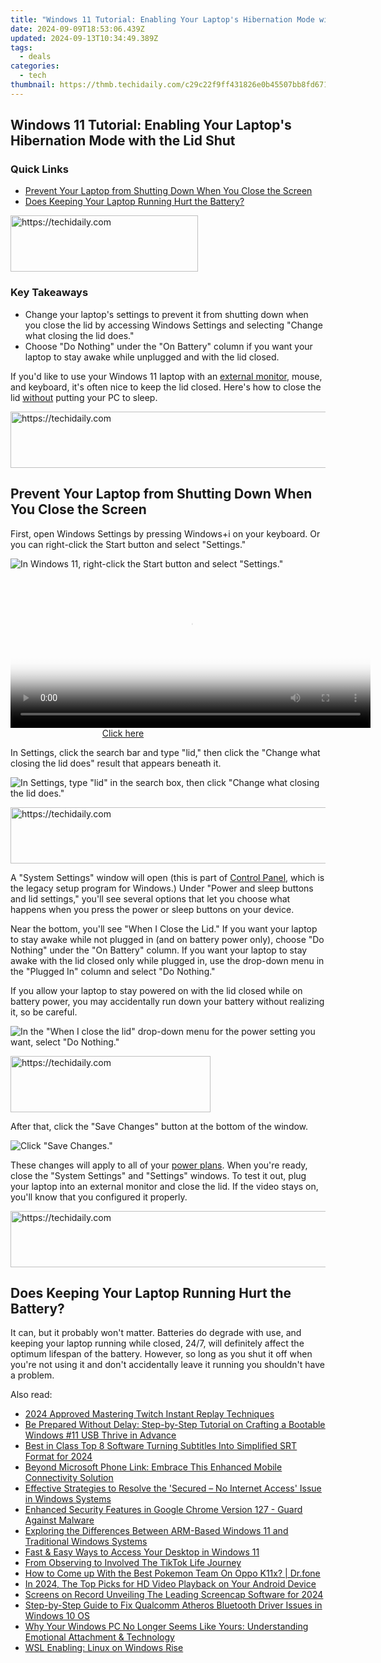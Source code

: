 ```yaml
---
title: "Windows 11 Tutorial: Enabling Your Laptop's Hibernation Mode with the Lid Shut"
date: 2024-09-09T18:53:06.439Z
updated: 2024-09-13T10:34:49.389Z
tags:
  - deals
categories:
  - tech
thumbnail: https://thmb.techidaily.com/c29c22f9ff431826e0b45507bb8fd6710d810a2c350e0ba60cc8399b6967ad03.jpg
---
```


## Windows 11 Tutorial: Enabling Your Laptop's Hibernation Mode with the Lid Shut

### Quick Links

* [Prevent Your Laptop from Shutting Down When You Close the Screen](https://vp-tips.techidaily.com/updated-2024-approved-unveiling-the-magic-of-films-mood-with-colors/)
* [Does Keeping Your Laptop Running Hurt the Battery?](https://tech-haven.techidaily.com/innovative-plot-development-with-chatgpts-nine-insights/)

<!-- affiliate ads begin -->
<a href="https://aligracehair.sjv.io/c/5597632/2135400/19272" target="_top" id="2135400">
  <img src="//a.impactradius-go.com/display-ad/19272-2135400" border="0" alt="https://techidaily.com" width="300" height="90"/>
</a>
<img height="0" width="0" src="https://aligracehair.sjv.io/i/5597632/2135400/19272" style="position:absolute;visibility:hidden;" border="0" />
<!-- affiliate ads end -->

### Key Takeaways

* Change your laptop's settings to prevent it from shutting down when you close the lid by accessing Windows Settings and selecting "Change what closing the lid does."
* Choose "Do Nothing" under the "On Battery" column if you want your laptop to stay awake while unplugged and with the lid closed.

 If you'd like to use your Windows 11 laptop with an [external monitor](https://desktop-recording.techidaily.com/updated-in-2024-in-depth-guide-to-2023s-leading-web-capture-applications/), mouse, and keyboard, it's often nice to keep the lid closed. Here's how to close the lid [without](https://youtube-docs.techidaily.com/ring-the-art-of-youtube-closings-inclusive-guide-for-2024/) putting your PC to sleep.

<!-- affiliate ads begin -->
<a href="https://ephamedtechinc.pxf.io/c/5597632/2130532/26400" target="_top" id="2130532">
  <img src="//a.impactradius-go.com/display-ad/26400-2130532" border="0" alt="https://techidaily.com" width="728" height="90"/>
</a>
<img height="0" width="0" src="https://ephamedtechinc.pxf.io/i/5597632/2130532/26400" style="position:absolute;visibility:hidden;" border="0" />
<!-- affiliate ads end -->

##  Prevent Your Laptop from Shutting Down When You Close the Screen

 First, open Windows Settings by pressing Windows+i on your keyboard. Or you can right-click the Start button and select "Settings."

![In Windows 11, right-click the Start button and select "Settings."](https://static1.howtogeekimages.com/wordpress/wp-content/uploads/2021/07/win11_right_click_start_settings.jpg) 

<!-- affiliate ads begin -->
<span id="1983575">
					<video width="576" height="240" style="cursor:pointer"
           poster="//a.impactradius-go.com/display-clicktoplayimage/1983575.png"
           onclick="if(!this.playClicked){this.play();this.setAttribute('controls',true);this.playClicked=true;}">
	   <source src="//a.impactradius-go.com/display-ad/22993-1983575">
	   <img src="//a.impactradius-go.com/display-clicktoplayimage/1983575.png" style="border: none; height: 100%; width: 100%; object-fit: contain">
	</video>
	<div style="width:360px;text-align:center"><a href="javascript:window.open(decodeURIComponent('https%3A%2F%2Fhomestyler.sjv.io%2Fc%2F5597632%2F1983575%2F22993'), '_blank');void(0);">Click here</a></div>
</span>
<img height="0" width="0" src="https://imp.pxf.io/i/5597632/1983575/22993" style="position:absolute;visibility:hidden;" border="0" />
<!-- affiliate ads end -->

 In Settings, click the search bar and type "lid," then click the "Change what closing the lid does" result that appears beneath it.

![In Settings, type "lid" in the search box, then click "Change what closing the lid does."](https://static1.howtogeekimages.com/wordpress/wp-content/uploads/2022/08/search_lid_1.jpg) 

<!-- affiliate ads begin -->
<a href="https://ephamedtechinc.pxf.io/c/5597632/2136623/26400" target="_top" id="2136623">
  <img src="//a.impactradius-go.com/display-ad/26400-2136623" border="0" alt="https://techidaily.com" width="728" height="90"/>
</a>
<img height="0" width="0" src="https://ephamedtechinc.pxf.io/i/5597632/2136623/26400" style="position:absolute;visibility:hidden;" border="0" />
<!-- affiliate ads end -->

 A "System Settings" window will open (this is part of [Control Panel](https://facebook-clips.techidaily.com/seamless-media-exchange-transferring-facebook-content-to-whatsapp-for-2024/), which is the legacy setup program for Windows.) Under "Power and sleep buttons and lid settings," you'll see several options that let you choose what happens when you press the power or sleep buttons on your device.

 Near the bottom, you'll see "When I Close the Lid." If you want your laptop to stay awake while not plugged in (and on battery power only), choose "Do Nothing" under the "On Battery" column. If you want your laptop to stay awake with the lid closed only while plugged in, use the drop-down menu in the "Plugged In" column and select "Do Nothing."

 If you allow your laptop to stay powered on with the lid closed while on battery power, you may accidentally run down your battery without realizing it, so be careful.

![In the "When I close the lid" drop-down menu for the power setting you want, select "Do Nothing."](https://static1.howtogeekimages.com/wordpress/wp-content/uploads/2022/08/select_do_nothing.jpg) 

<!-- affiliate ads begin -->
<a href="https://aligracehair.sjv.io/c/5597632/2135401/19272" target="_top" id="2135401">
  <img src="//a.impactradius-go.com/display-ad/19272-2135401" border="0" alt="https://techidaily.com" width="320" height="90"/>
</a>
<img height="0" width="0" src="https://aligracehair.sjv.io/i/5597632/2135401/19272" style="position:absolute;visibility:hidden;" border="0" />
<!-- affiliate ads end -->

 After that, click the "Save Changes" button at the bottom of the window.

![Click "Save Changes."](https://static1.howtogeekimages.com/wordpress/wp-content/uploads/2022/08/click_save_changes.jpg) 

 These changes will apply to all of your [power plans](https://apple-account.techidaily.com/how-to-unlink-your-iphone-11-pro-max-from-your-apple-id-by-drfone-ios/). When you're ready, close the "System Settings" and "Settings" windows. To test it out, plug your laptop into an external monitor and close the lid. If the video stays on, you'll know that you configured it properly. 

<!-- affiliate ads begin -->
<a href="https://unicoeye.pxf.io/c/5597632/2134496/18498" target="_top" id="2134496">
  <img src="//a.impactradius-go.com/display-ad/18498-2134496" border="0" alt="https://techidaily.com" width="728" height="90"/>
</a>
<img height="0" width="0" src="https://unicoeye.pxf.io/i/5597632/2134496/18498" style="position:absolute;visibility:hidden;" border="0" />
<!-- affiliate ads end -->

##  Does Keeping Your Laptop Running Hurt the Battery? 

 It can, but it probably won't matter. Batteries do degrade with use, and keeping your laptop running while closed, 24/7, will definitely affect the optimum lifespan of the battery. However, so long as you shut it off when you're not using it and don't accidentally leave it running you shouldn't have a problem.

<ins class="adsbygoogle"
     style="display:block"
     data-ad-format="autorelaxed"
     data-ad-client="ca-pub-7571918770474297"
     data-ad-slot="1223367746"></ins>

<ins class="adsbygoogle"
     style="display:block"
     data-ad-client="ca-pub-7571918770474297"
     data-ad-slot="8358498916"
     data-ad-format="auto"
     data-full-width-responsive="true"></ins>

<span class="atpl-alsoreadstyle">Also read:</span>
<div><ul>
<li><a href="https://extra-skills.techidaily.com/2024-approved-mastering-twitch-instant-replay-techniques/"><u>2024 Approved Mastering Twitch Instant Replay Techniques</u></a></li>
<li><a href="https://some-skills.techidaily.com/be-prepared-without-delay-step-by-step-tutorial-on-crafting-a-bootable-windows-11-usb-thrive-in-advance/"><u>Be Prepared Without Delay: Step-by-Step Tutorial on Crafting a Bootable Windows #11 USB Thrive in Advance</u></a></li>
<li><a href="https://extra-tips.techidaily.com/best-in-class-top-8-software-turning-subtitles-into-simplified-srt-format-for-2024/"><u>Best in Class Top 8 Software Turning Subtitles Into Simplified SRT Format for 2024</u></a></li>
<li><a href="https://some-skills.techidaily.com/beyond-microsoft-phone-link-embrace-this-enhanced-mobile-connectivity-solution/"><u>Beyond Microsoft Phone Link: Embrace This Enhanced Mobile Connectivity Solution</u></a></li>
<li><a href="https://some-skills.techidaily.com/effective-strategies-to-resolve-the-secured-no-internet-access-issue-in-windows-systems/"><u>Effective Strategies to Resolve the 'Secured – No Internet Access' Issue in Windows Systems</u></a></li>
<li><a href="https://some-skills.techidaily.com/enhanced-security-features-in-google-chrome-version-127-guard-against-malware/"><u>Enhanced Security Features in Google Chrome Version 127 - Guard Against Malware</u></a></li>
<li><a href="https://some-skills.techidaily.com/exploring-the-differences-between-arm-based-windows-11-and-traditional-windows-systems/"><u>Exploring the Differences Between ARM-Based Windows 11 and Traditional Windows Systems</u></a></li>
<li><a href="https://some-skills.techidaily.com/fast-and-easy-ways-to-access-your-desktop-in-windows-11/"><u>Fast & Easy Ways to Access Your Desktop in Windows 11</u></a></li>
<li><a href="https://tiktok-videos.techidaily.com/from-observing-to-involved-the-tiktok-life-journey/"><u>From Observing to Involved The TikTok Life Journey</u></a></li>
<li><a href="https://android-pokemon-go.techidaily.com/how-to-come-up-with-the-best-pokemon-team-on-oppo-k11x-drfone-by-drfone-virtual-android/"><u>How to Come up With the Best Pokemon Team On Oppo K11x? | Dr.fone</u></a></li>
<li><a href="https://some-guidance.techidaily.com/in-2024-the-top-picks-for-hd-video-playback-on-your-android-device/"><u>In 2024, The Top Picks for HD Video Playback on Your Android Device</u></a></li>
<li><a href="https://desktop-recording.techidaily.com/screens-on-record-unveiling-the-leading-screencap-software-for-2024/"><u>Screens on Record Unveiling The Leading Screencap Software for 2024</u></a></li>
<li><a href="https://driver-error.techidaily.com/step-by-step-guide-to-fix-qualcomm-atheros-bluetooth-driver-issues-in-windows-10-os/"><u>Step-by-Step Guide to Fix Qualcomm Atheros Bluetooth Driver Issues in Windows 10 OS</u></a></li>
<li><a href="https://some-skills.techidaily.com/why-your-windows-pc-no-longer-seems-like-yours-understanding-emotional-attachment-and-technology/"><u>Why Your Windows PC No Longer Seems Like Yours: Understanding Emotional Attachment & Technology</u></a></li>
<li><a href="https://windows11.techidaily.com/wsl-enabling-linux-on-windows-rise/"><u>WSL Enabling: Linux on Windows Rise</u></a></li>
</ul></div>

